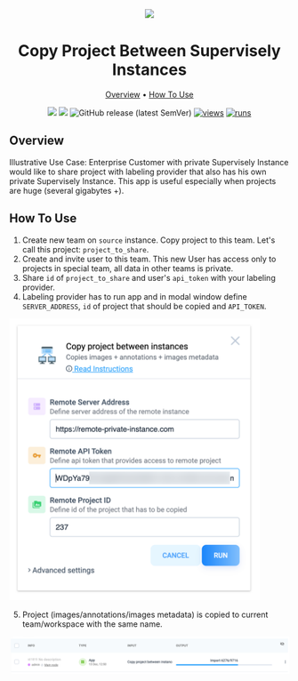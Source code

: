 <div align="center" markdown>
<img src="https://user-images.githubusercontent.com/48245050/182578921-e47cdecb-5726-424d-a1c9-b06dbf692b1f.png"/>

# Copy Project Between Supervisely Instances

<p align="center">
  <a href="#Overview">Overview</a> •
  <a href="#How-To-Use">How To Use</a>
</p>


[![](https://img.shields.io/badge/supervisely-ecosystem-brightgreen)](https://ecosystem.supervise.ly/apps/copy-project-between-instances)
[![](https://img.shields.io/badge/slack-chat-green.svg?logo=slack)](https://supervise.ly/slack)
![GitHub release (latest SemVer)](https://img.shields.io/github/v/release/supervisely-ecosystem/copy-project-between-instances)
[![views](https://app.supervise.ly/img/badges/views/supervisely-ecosystem/copy-project-between-instances.png)](https://supervise.ly)
[![runs](https://app.supervise.ly/img/badges/runs/supervisely-ecosystem/copy-project-between-instances.png)](https://supervise.ly)

</div>

## Overview

Illustrative Use Case: Enterprise Customer with private Supervisely Instance would like to share project with labeling provider that also has his own private Supervisely Instance. This app is useful especially when projects are huge (several gigabytes +).

## How To Use

1. Create new team on `source` instance. Copy project to this team. Let's call this project: `project_to_share`.
2. Create and invite user to this team. This new User has access only to projects in special team, all data in other teams is private.
3. Share `id` of `project_to_share` and user's `api_token` with your labeling provider.
4. Labeling provider has to run app and in modal window define `SERVER_ADDRESS`, `id` of project that should be copied and `API_TOKEN`.

<img src="media/modal.png" width="450px"/>

5. Project (images/annotations/images metadata) is copied to current team/workspace with the same name.  

<img src="media/task.png"/>
